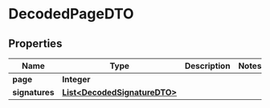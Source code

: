 # DecodedPageDTO

## Properties
Name | Type | Description | Notes
------------ | ------------- | ------------- | -------------
**page** | **Integer** |  | 
**signatures** | [**List&lt;DecodedSignatureDTO&gt;**](DecodedSignatureDTO.md) |  | 
